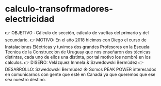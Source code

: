 # calculo-transofrmadores-electricidad

👉 OBJETIVO : Cálculo de sección, cálculo de vueltas del primario y del secundario.
👉 MOTIVO: En el año 2018 hicimos con Diego el curso de Instalaciones Eléctricas y tuvimos dos grandes Profesores en la Escuela Técnica de la Construcción de Uruguay que nos enseñaron dos técnicas distintas, cada uno de ellos una distinta, por tal motivo los nombré en los cálculos. 
👉 DISEÑO: Velázquez Innnela & Szwedowski Bermúdez
👉 DESARROLLO: Szwedowski Bermúdez
☀ Somos PEAK POWER interesados en comunicarnos con gente que esté en Canadá ya que queremos que ese sea nuestro destino. 
